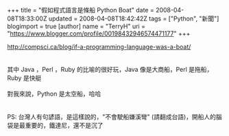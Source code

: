 +++
title = "假如程式語言是條船 Python Boat"
date = 2008-04-08T18:33:00Z
updated = 2008-04-08T18:42:42Z
tags = ["Python", "新聞"]
blogimport = true 
[author]
	name = "TerryH"
	uri = "https://www.blogger.com/profile/00198432946574471177"
+++

<a href="http://compsci.ca/blog/if-a-programming-language-was-a-boat/">http://compsci.ca/blog/if-a-programming-language-was-a-boat/</a><br /><br /><br />其中 Java ，Perl ，Ruby 的比喻的很好玩，Java 像是大商船，Perl 是拖船，Ruby 是快艇<br /><br />對我來說，Python 是太空船，哈哈<br /><br /><br />PS: 台灣人有句諺語，是這樣說的，"不會駛船嫌溪彎" (請翻成台語)，開船人的腦袋是最重要的，鐵達尼，還不是沉了
